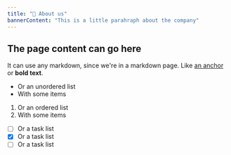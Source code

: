 ```yaml
---
title: "📘 About us"
bannerContent: "This is a little parahraph about the company"
---
```


## The page content can go here

It can use any markdown, since we're in a markdown page. Like
[an anchor](https://packtpub.com) or **bold text**.

- Or an unordered list
- With some items

1. Or an ordered list
2. With some items

- [ ] Or a task list
- [x] Or a task list
- [ ] Or a task list
